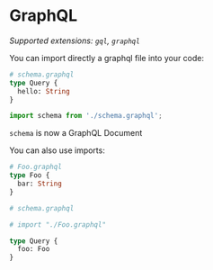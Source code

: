 # GraphQL

_Supported extensions: `gql`, `graphql`_

You can import directly a graphql file into your code:

```graphql
# schema.graphql
type Query {
  hello: String
}
```

```js
import schema from './schema.graphql';
```

`schema` is now a GraphQL Document

You can also use imports:

```graphql
# Foo.graphql
type Foo {
  bar: String
}
```

```graphql
# schema.graphql

# import "./Foo.graphql"

type Query {
  foo: Foo
}
```
